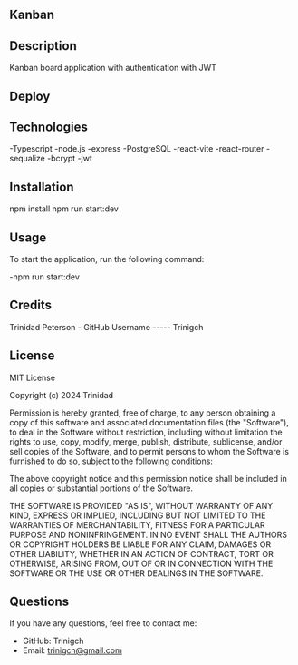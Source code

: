 ## Kanban

## Description
 Kanban board application with  authentication with JWT 


## Deploy 



## Technologies

-Typescript
-node.js
-express
-PostgreSQL
-react-vite
-react-router
-sequalize
-bcrypt
-jwt

## Installation

npm install 
npm run start:dev

## Usage

To start the application, run the following command:

-npm run start:dev


## Credits

Trinidad Peterson - GitHub Username ----- Trinigch


## License
MIT License

Copyright (c) 2024 Trinidad

Permission is hereby granted, free of charge, to any person obtaining a copy of this software and associated documentation files (the "Software"), to deal in the Software without restriction, including without limitation the rights to use, copy, modify, merge, publish, distribute, sublicense, and/or sell copies of the Software, and to permit persons to whom the Software is furnished to do so, subject to the following conditions:

The above copyright notice and this permission notice shall be included in all copies or substantial portions of the Software.

THE SOFTWARE IS PROVIDED "AS IS", WITHOUT WARRANTY OF ANY KIND, EXPRESS OR IMPLIED, INCLUDING BUT NOT LIMITED TO THE WARRANTIES OF MERCHANTABILITY, FITNESS FOR A PARTICULAR PURPOSE AND NONINFRINGEMENT. IN NO EVENT SHALL THE AUTHORS OR COPYRIGHT HOLDERS BE LIABLE FOR ANY CLAIM, DAMAGES OR OTHER LIABILITY, WHETHER IN AN ACTION OF CONTRACT, TORT OR OTHERWISE, ARISING FROM, OUT OF OR IN CONNECTION WITH THE SOFTWARE OR THE USE OR OTHER DEALINGS IN THE SOFTWARE.

## Questions
 If you have any questions, feel free to contact me:

 - GitHub: Trinigch
 - Email: trinigch@gmail.com